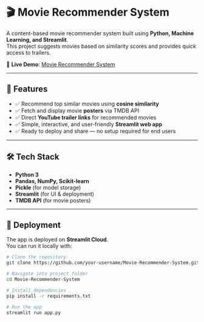 # 🎬 Movie Recommender System

A content-based movie recommender system built using **Python, Machine Learning, and Streamlit**.  
This project suggests movies based on similarity scores and provides quick access to trailers.  

🔗 **Live Demo**: [Movie Recommender System](https://movie-recommender-system-icyneyuzfrjdf7bmm5pk6u.streamlit.app/)

---

## 📌 Features
- ✅ Recommend top similar movies using **cosine similarity**  
- ✅ Fetch and display movie **posters** via TMDB API  
- ✅ Direct **YouTube trailer links** for recommended movies  
- ✅ Simple, interactive, and user-friendly **Streamlit web app**  
- ✅ Ready to deploy and share — no setup required for end users  

---

## 🛠️ Tech Stack
- **Python 3**
- **Pandas, NumPy, Scikit-learn**
- **Pickle** (for model storage)
- **Streamlit** (for UI & deployment)
- **TMDB API** (for movie posters)

---

## 🚀 Deployment
The app is deployed on **Streamlit Cloud**.  
You can run it locally with:  

```bash
# Clone the repository
git clone https://github.com/your-username/Movie-Recommender-System.git

# Navigate into project folder
cd Movie-Recommender-System

# Install dependencies
pip install -r requirements.txt

# Run the app
streamlit run app.py
